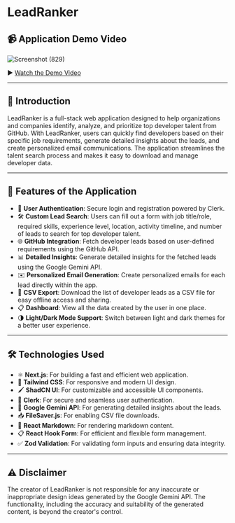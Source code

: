 # LeadRanker

## 📹 Application Demo Video

![Screenshot (829)](https://github.com/user-attachments/assets/21684e6e-a154-4bbc-a084-d1a3c45dd64b)

▶️ [Watch the Demo Video](https://www.youtube.com/watch?v=Qoik5wDQFmc)

---

## 📝 Introduction
LeadRanker is a full-stack web application designed to help organizations and companies identify, analyze, and prioritize top developer talent from GitHub. With LeadRanker, users can quickly find developers based on their specific job requirements, generate detailed insights about the leads, and create personalized email communications. The application streamlines the talent search process and makes it easy to download and manage developer data.

---

## 🚀 Features of the Application
- 🔐 **User Authentication**: Secure login and registration powered by Clerk.
- 🛠️ **Custom Lead Search**: Users can fill out a form with job title/role, required skills, experience level, location, activity timeline, and number of leads to search for top developer talent.
- 🌐 **GitHub Integration**: Fetch developer leads based on user-defined requirements using the GitHub API.
- 📊 **Detailed Insights**: Generate detailed insights for the fetched leads using the Google Gemini API.
- ✉️ **Personalized Email Generation**: Create personalized emails for each lead directly within the app.
- 📂 **CSV Export**: Download the list of developer leads as a CSV file for easy offline access and sharing.
- 📋 **Dashboard**: View all the data created by the user in one place.
- 🌗 **Light/Dark Mode Support**: Switch between light and dark themes for a better user experience.

---

## 🛠️ Technologies Used
- ⚛️ **Next.js**: For building a fast and efficient web application.
- 🎨 **Tailwind CSS**: For responsive and modern UI design.
- 🖌️ **ShadCN UI**: For customizable and accessible UI components.
- 🔑 **Clerk**: For secure and seamless user authentication.
- 🤖 **Google Gemini API**: For generating detailed insights about the leads.
- 📥 **FileSaver.js**: For enabling CSV file downloads.
- 📝 **React Markdown**: For rendering markdown content.
- 📋 **React Hook Form**: For efficient and flexible form management.
- ✅ **Zod Validation**: For validating form inputs and ensuring data integrity.

---

## ⚠️ Disclaimer

The creator of LeadRanker is not responsible for any inaccurate or inappropriate design ideas generated by the Google Gemini API. The functionality, including the accuracy and suitability of the generated content, is beyond the creator's control.
